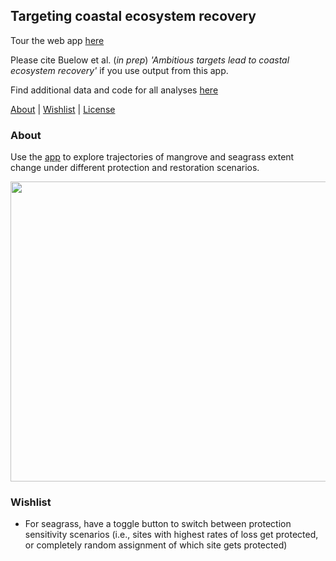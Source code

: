 ## Targeting coastal ecosystem recovery

Tour the web app [here](https://cbuelow.shinyapps.io/Wetland-futures/)

Please cite Buelow et al. (*in prep*) *'Ambitious targets lead to coastal ecosystem recovery'* if you use output from this app.

Find additional data and code for all analyses [here](https://github.com/cabuelow/ambitious-targets)

[About](#about) | [Wishlist](#wishlist) | [License](LICENSE)

### About

Use the [app](https://wetlands.app/wetland-futures/) to explore trajectories of mangrove and seagrass extent change under different protection and restoration scenarios.

<p align="center">
  <img width="1000" height="480" src="https://github.com/cabuelow/wetland-futures-app/blob/main/img.png">
</p>

### Wishlist

- For seagrass, have a toggle button to switch between protection sensitivity scenarios (i.e., sites with highest rates of loss get protected, or completely random assignment of which site gets protected)
